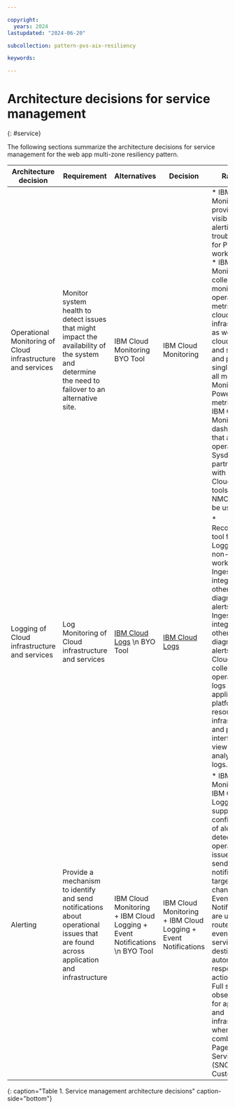 ```yaml
---

copyright:
  years: 2024
lastupdated: "2024-06-20"

subcollection: pattern-pvs-aix-resiliency

keywords:

---
```


# Architecture decisions for service management
{: #service}

The following sections summarize the architecture decisions for service management for the web app multi-zone resiliency pattern.


| Architecture decision | Requirement | Alternatives | Decision | Rationale |
|------|------|-------|------|------|
| Operational Monitoring of Cloud infrastructure and services | Monitor system health to detect issues that might impact the availability of the system and determine the need to failover to an alternative site. | IBM Cloud Monitoring  BYO Tool | IBM Cloud Monitoring | * IBM Cloud Monitoring provides visibility, alerting, and troubleshooting for PowerVS workspaces. \n * IBM Cloud Monitoring collects and monitors operational metrics for cloud infrastructure as well as the cloud platform and services and provides a single view for all metrics \n * Monitoring of PowerVC metrics with IBM Cloud Monitoring dashboards that are operated by Sysdig in partnership with IBM /n * Cloud Native tools such as NMON can also be used. |
| Logging of Cloud infrastructure and services | Log Monitoring of Cloud infrastructure and services | [IBM Cloud Logs](/docs/cloud-logs?topic=cloud-logs-getting-started) \n BYO Tool | [IBM Cloud Logs](/docs/cloud-logs?topic=cloud-logs-getting-started) | * Recommended tool for infra Logging for any non-VMWare workloads. \n Ingestion and integration with other tools for diagnosis and alerts \n * Ingestion and integration with other tools for diagnosis and alerts \n * IBM Cloud Logs collects operational logs from applications, platform resources, and infrastructure and provides interfaces to view and analyze all logs. |
| Alerting                                                    | Provide a mechanism to identify and send notifications about operational issues that are found across application and infrastructure | IBM Cloud Monitoring + IBM Cloud Logging + Event Notifications \n BYO Tool | IBM Cloud Monitoring + IBM Cloud Logging + Event Notifications | * IBM Cloud Monitoring and IBM Cloud Logging support the configuration of alerts to detect operational issues and send notifications to targeted channels. \n * Event Notifications are used to route the alert events to service destinations to automate response actions. \n * Full stack observability for application and infrastructure when combined with Pager Duty + ServiceNow (SNOW) + Customer SIEM                                                     |
{: caption="Table 1. Service management architecture decisions" caption-side="bottom"}
